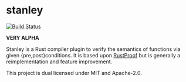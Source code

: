 # stanley

[![Build Status](https://travis-ci.org/neosilky/stanley.svg?branch=master)](https://travis-ci.org/neosilky/stanley)

**VERY ALPHA**

Stanley is a Rust compiler plugin to verify the semantics of functions via given {pre,post}conditions. It is based upon [RustProof](https://github.com/Rust-Proof/rustproof/) but is generally a reimplementation and feature improvement.

This project is dual licensed under MIT and Apache-2.0.
